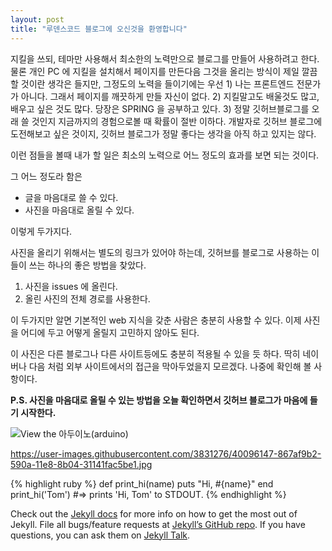 ```yaml
---
layout: post
title: "루덴스코드 블로그에 오신것을 환영합니다"
---
```


지킬을 쓰되, 테마만 사용해서 최소한의 노력만으로 블로그를 만들어 사용하려고 한다. 물론 개인 PC 에 지킬을 설치해서 페이지를 만든다음 그것을 올리는 방식이 제일 깔끔할 것이란 생각은 들지만, 그정도의 노력을 들이기에는 우선 1) 나는 프론트엔드 전문가가 아니다. 그래서 페이지를 깨끗하게 만들 자신이 없다. 2) 지킬말고도 배울것도 많고, 배우고 싶은 것도 많다. 당장은 SPRING 을 공부하고 있다. 3) 정말 깃허브블로그를 오래 쓸 것인지 지금까지의 경험으로볼 때 확률이 절반 이하다. 개발자로 깃허브 블로그에 도전해보고 싶은 것이지, 깃허브 블로그가 정말 좋다는 생각을 아직 하고 있지는 않다.

이런 점들을 볼때 내가 할 일은 최소의 노력으로 어느 정도의 효과를 보면 되는 것이다.

그 어느 정도라 함은 

- 글을 마음대로 쓸 수 있다.
- 사진을 마음대로 올릴 수 있다.

이렇게 두가지다.

사진을 올리기 위해서는 별도의 링크가 있어야 하는데, 깃허브를 블로그로 사용하는 이들이 쓰는 하나의 좋은 방법을 찾았다.

1. 사진을 issues 에 올린다.
2. 올린 사진의 전체 경로를 사용한다.

이 두가지만 알면 기본적인 web 지식을 갖춘 사람은 충분히 사용할 수 있다. 이제 사진을 어디에 두고 어떻게 올릴지 고민하지 않아도 된다.

이 사진은 다른 블로그나 다른 사이트등에도 충분히 적용될 수 있을 듯 하다. 딱히 네이버나 다음 처럼 외부 사이트에서의 접근을 막아두었을지 모르겠다. 나중에 확인해 볼 사항이다. 

**P.S. 사진을 마음대로 올릴 수 있는 방법을 오늘 확인하면서 깃허브 블로그가 마음에 들기 시작한다.**

![View the 아두이노(arduino)](https://user-images.githubusercontent.com/3831276/40096147-867af9b2-590a-11e8-8b04-31141fac5be1.jpg "an image title")

https://user-images.githubusercontent.com/3831276/40096147-867af9b2-590a-11e8-8b04-31141fac5be1.jpg


{% highlight ruby %}
def print_hi(name)
  puts "Hi, #{name}"
end
print_hi('Tom')
#=> prints 'Hi, Tom' to STDOUT.
{% endhighlight %}

Check out the [Jekyll docs][jekyll-docs] for more info on how to get the most out of Jekyll. File all bugs/feature requests at [Jekyll’s GitHub repo][jekyll-gh]. If you have questions, you can ask them on [Jekyll Talk][jekyll-talk].

[jekyll-docs]: http://jekyllrb.com/docs/home
[jekyll-gh]:   https://github.com/jekyll/jekyll
[jekyll-talk]: https://talk.jekyllrb.com/
